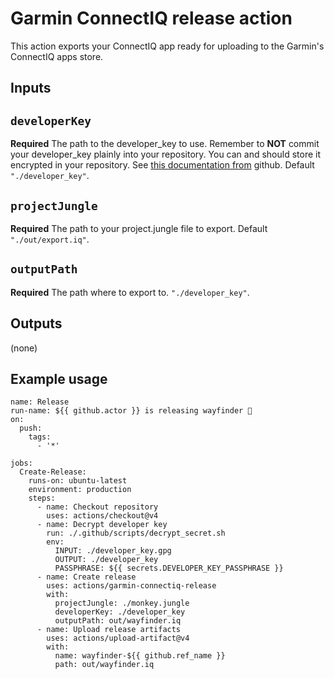 # Garmin ConnectIQ release action

This action exports your ConnectIQ app ready for uploading to the Garmin's ConnectIQ apps store.  

## Inputs

## `developerKey`

**Required** The path to the developer_key to use. Remember to **NOT** commit your developer_key plainly into your repository. You can and should store it encrypted in your repository. See [this documentation from](https://docs.github.com/en/actions/security-for-github-actions/security-guides/using-secrets-in-github-actions#storing-large-secrets) github. Default `"./developer_key"`.

## `projectJungle`

**Required** The path to your project.jungle file to export. Default `"./out/export.iq"`.

## `outputPath`

**Required** The path where to export to. `"./developer_key"`.

## Outputs

(none)

## Example usage

```
name: Release
run-name: ${{ github.actor }} is releasing wayfinder 🚀
on: 
  push:
    tags:
      - '*'

jobs:
  Create-Release:
    runs-on: ubuntu-latest
    environment: production
    steps:
      - name: Checkout repository
        uses: actions/checkout@v4
      - name: Decrypt developer key
        run: ./.github/scripts/decrypt_secret.sh
        env:
          INPUT: ./developer_key.gpg
          OUTPUT: ./developer_key
          PASSPHRASE: ${{ secrets.DEVELOPER_KEY_PASSPHRASE }}
      - name: Create release
        uses: actions/garmin-connectiq-release
        with:
          projectJungle: ./monkey.jungle
          developerKey: ./developer_key
          outputPath: out/wayfinder.iq
      - name: Upload release artifacts
        uses: actions/upload-artifact@v4
        with:
          name: wayfinder-${{ github.ref_name }}
          path: out/wayfinder.iq
```